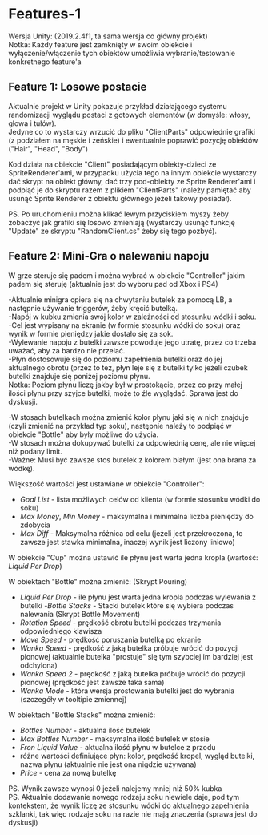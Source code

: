 # Features-1

Wersja Unity: (2019.2.4f1, ta sama wersja co główny projekt)  
Notka: Każdy feature jest zamknięty w swoim obiekcie i wyłączenie/włączenie tych obiektów umożliwia wybranie/testowanie konkretnego feature'a

## **Feature 1**: Losowe postacie
  
Aktualnie projekt w Unity pokazuje przykład działającego systemu randomizacji wyglądu postaci z gotowych elementów (w domyśle: włosy, głowa i tułów).  
Jedyne co to wystarczy wrzucić do pliku "ClientParts" odpowiednie grafiki (z podziałem na męskie i żeńskie) i ewentualnie poprawić pozycję obiektów ("Hair", "Head", "Body")

Kod działa na obiekcie "Client" posiadającym  obiekty-dzieci ze SpriteRenderer'ami, w przypadku użycia tego na innym obiekcie wystarczy dać skrypt na obiekt główny, dać trzy pod-obiekty ze Sprite Renderer'ami i podpiąć je do skryptu razem z plikiem "ClientParts" (należy pamiętać aby usunąć Sprite Renderer z obiektu głównego jeżeli takowy posiadał).

PS. Po uruchomieniu można klikać lewym przyciskiem myszy żeby zobaczyć jak grafiki się losowo zmieniają (wystarczy usunąć funkcję "Update" ze skryptu "RandomClient.cs" żeby się tego pozbyć).

## **Feature 2**: Mini-Gra o nalewaniu napoju
  
W grze steruje się padem i można wybrać w obiekcie "Controller" jakim padem się steruję (aktualnie jest do wyboru pad od Xbox i PS4)

-Aktualnie minigra opiera się na chwytaniu butelek za pomocą LB, a następnie używanie triggerów, żeby kręcić butelką.  
-Napój w kubku zmienia swój kolor w zależności od stosunku wódki i soku.  
-Cel jest wypisany na ekranie (w formie stosunku wódki do soku) oraz wynik w formie pieniędzy jakie dostało się za sok.  
-Wylewanie napoju z butelki zawsze powoduje jego utratę, przez co trzeba uważać, aby za bardzo nie przelać.  
-Płyn dostosowuje się do poziomu zapełnienia butelki oraz do jej aktualnego obrotu (przez to też, płyn leje się z butelki tylko jeżeli czubek butelki znajduje się poniżej poziomu płynu.  
Notka: Poziom płynu liczę jakby był w prostokącie, przez co przy małej ilości płynu przy szyjce butelki, może to źle wyglądać. Sprawa jest do dyskusji.

-W stosach butelkach można zmienić kolor płynu jaki się w nich znajduje (czyli zmienić na przykład typ soku), następnie należy to podpiąć w obiekcie "Bottle" aby były możliwe do użycia.  
-W stosach można dokupywać butelki za odpowiednią cenę, ale nie więcej niż podany limit.  
-Ważne: Musi być zawsze stos butelek z kolorem białym (jest ona brana za wódkę).

Większość wartości jest ustawiane w obiekcie "Controller":
* *Goal List* - lista możliwych celów od klienta (w formie stosunku wódki do soku)
* *Max Money*, *Min Money* - maksymalna i minimalna liczba pieniędzy do zdobycia
* *Max Diff* - Maksymalna różnica od celu (jeżeli jest przekroczona, to zawsze jest stawka minimalna, inaczej wynik jest liczony liniowo)

W obiekcie "Cup" można ustawić ile płynu jest warta jedna kropla (wartość: *Liquid Per Drop*)

W obiektach "Bottle" można zmienić:
(Skrypt Pouring)
* *Liquid Per Drop* - ile płynu jest warta jedna kropla podczas wylewania z butelki
-*Bottle Stacks* - Stacki butelek które się wybiera podczas nalewania
(Skrypt Bottle Movement)
* *Rotation Speed* - prędkość obrotu butelki podczas trzymania odpowiedniego klawisza
* *Move Speed* - prędkość poruszania butelką po ekranie
* *Wanka Speed* - prędkość z jaką butelka próbuje wrócić do pozycji pionowej (aktualnie butelka "prostuje" się tym szybciej im bardziej jest odchylona)
* *Wanka Speed 2* - prędkość z jaką butelka próbuje wrócić do pozycji pionowej (prędkość jest zawsze taka sama)
* *Wanka Mode* - która wersja prostowania butelki jest do wybrania (szczegóły w tooltipie zmiennej)

W obiektach "Bottle Stacks" można zmienić:
* *Bottles Number* - aktualna ilość butelek
* *Max Bottles Number* - maksymalna ilość butelek w stosie
* *Fron Liquid Value* - aktualna ilość płynu w butelce z przodu
* różne wartości definiujące płyn: kolor, prędkość kropel, wygląd butelki, nazwa płynu (aktualnie nie jest ona nigdzie używana)
* *Price* - cena za nową butelkę

PS. Wynik zawsze wynosi 0 jeżeli nalejemy mniej niż 50% kubka  
PS. Aktualnie dodawanie nowego rodzaju soku niewiele daje, pod tym kontekstem, że wynik liczę ze stosunku wódki do aktualnego zapełnienia szklanki, tak więc rodzaje soku na razie nie mają znaczenia (sprawa jest do dyskusji)
